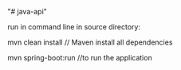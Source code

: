 "# java-api" 

run in command line in source directory:

mvn clean install // Maven install all dependencies

mvn spring-boot:run //to run the application
